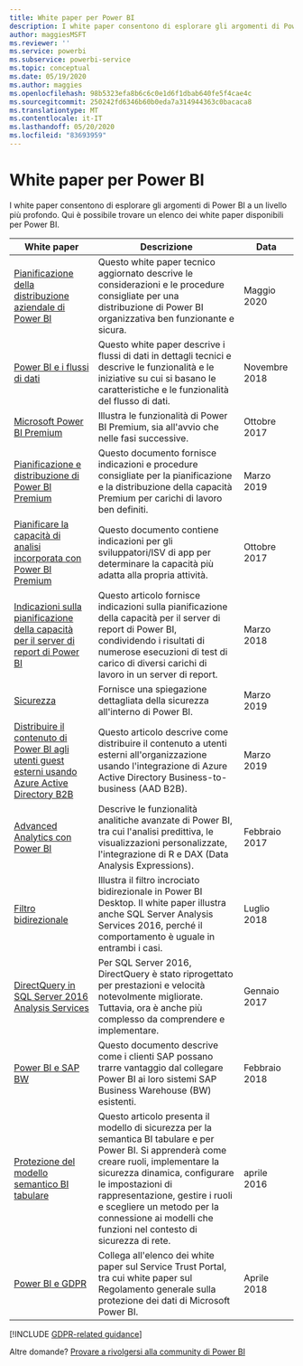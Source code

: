 ```yaml
---
title: White paper per Power BI
description: I white paper consentono di esplorare gli argomenti di Power BI a un livello più profondo.
author: maggiesMSFT
ms.reviewer: ''
ms.service: powerbi
ms.subservice: powerbi-service
ms.topic: conceptual
ms.date: 05/19/2020
ms.author: maggies
ms.openlocfilehash: 98b5323efa8b6c6c0e1d6f1dbab640fe5f4cae4c
ms.sourcegitcommit: 250242fd6346b60b0eda7a314944363c0bacaca8
ms.translationtype: MT
ms.contentlocale: it-IT
ms.lasthandoff: 05/20/2020
ms.locfileid: "83693959"
---
```

# <a name="whitepapers-for-power-bi"></a>White paper per Power BI

I white paper consentono di esplorare gli argomenti di Power BI a un livello più profondo. Qui è possibile trovare un elenco dei white paper disponibili per Power BI.

| White paper | Descrizione | Data |
| --- | --- | --- |
| [Pianificazione della distribuzione aziendale di Power BI](https://aka.ms/PBIEnterpriseDeploymentWP) |Questo white paper tecnico aggiornato descrive le considerazioni e le procedure consigliate per una distribuzione di Power BI organizzativa ben funzionante e sicura. | Maggio 2020 |
| [Power BI e i flussi di dati](https://go.microsoft.com/fwlink/?linkid=2034388&clcid=0x409)| Questo white paper descrive i flussi di dati in dettagli tecnici e descrive le funzionalità e le iniziative su cui si basano le caratteristiche e le funzionalità del flusso di dati. | Novembre 2018 |
| [Microsoft Power BI Premium](https://aka.ms/pbipremiumwhitepaper) |Illustra le funzionalità di Power BI Premium, sia all'avvio che nelle fasi successive. | Ottobre 2017 |
| [Pianificazione e distribuzione di Power BI Premium](whitepaper-powerbi-premium-deployment.md)| Questo documento fornisce indicazioni e procedure consigliate per la pianificazione e la distribuzione della capacità Premium per carichi di lavoro ben definiti.| Marzo 2019 |
| [Pianificare la capacità di analisi incorporata con Power BI Premium](https://aka.ms/pbiewhitepaper) |Questo documento contiene indicazioni per gli sviluppatori/ISV di app per determinare la capacità più adatta alla propria attività. | Ottobre 2017 |
| [Indicazioni sulla pianificazione della capacità per il server di report di Power BI](../report-server/capacity-planning.md) |Questo articolo fornisce indicazioni sulla pianificazione della capacità per il server di report di Power BI, condividendo i risultati di numerose esecuzioni di test di carico di diversi carichi di lavoro in un server di report. | Marzo 2018 |
| [Sicurezza](../admin/service-admin-power-bi-security.md) |Fornisce una spiegazione dettagliata della sicurezza all'interno di Power BI. | Marzo 2019 |
| [Distribuire il contenuto di Power BI agli utenti guest esterni usando Azure Active Directory B2B](../guidance/whitepaper-azure-b2b-power-bi.md)|Questo articolo descrive come distribuire il contenuto a utenti esterni all'organizzazione usando l'integrazione di Azure Active Directory Business-to-business (AAD B2B).| Marzo 2019 |
| [Advanced Analytics con Power BI](https://info.microsoft.com/advanced-analytics-with-power-bi.html?Is=Website) |Descrive le funzionalità analitiche avanzate di Power BI, tra cui l'analisi predittiva, le visualizzazioni personalizzate, l'integrazione di R e DAX (Data Analysis Expressions). | Febbraio 2017 |
| [Filtro bidirezionale](../transform-model/desktop-bidirectional-filtering.md) |Illustra il filtro incrociato bidirezionale in Power BI Desktop. Il white paper illustra anche SQL Server Analysis Services 2016, perché il comportamento è uguale in entrambi i casi. | Luglio 2018 |
| [DirectQuery in SQL Server 2016 Analysis Services](https://blogs.msdn.microsoft.com/analysisservices/2017/04/06/directquery-in-sql-server-2016-analysis-services-whitepaper/) |Per SQL Server 2016, DirectQuery è stato riprogettato per prestazioni e velocità notevolmente migliorate. Tuttavia, ora è anche più complesso da comprendere e implementare. | Gennaio 2017 |
| [Power BI e SAP BW](https://aka.ms/powerbiandsapbw)| Questo documento descrive come i clienti SAP possano trarre vantaggio dal collegare Power BI ai loro sistemi SAP Business Warehouse (BW) esistenti.| Febbraio 2018 |
| [Protezione del modello semantico BI tabulare](https://download.microsoft.com/download/D/2/0/D20E1C5F-72EA-4505-9F26-FEF9550EFD44/Securing%20the%20Tabular%20BI%20Semantic%20Model.docx) |Questo articolo presenta il modello di sicurezza per la semantica BI tabulare e per Power BI. Si apprenderà come creare ruoli, implementare la sicurezza dinamica, configurare le impostazioni di rappresentazione, gestire i ruoli e scegliere un metodo per la connessione ai modelli che funzioni nel contesto di sicurezza di rete. | aprile 2016 |
| [Power BI e GDPR](https://aka.ms/power-bi-gdpr-whitepaper)| Collega all'elenco dei white paper sul Service Trust Portal, tra cui white paper sul Regolamento generale sulla protezione dei dati di Microsoft Power BI. | Aprile 2018 |

[!INCLUDE [GDPR-related guidance](../includes/gdpr-hybrid-note.md)]

Altre domande? [Provare a rivolgersi alla community di Power BI](https://community.powerbi.com/)
